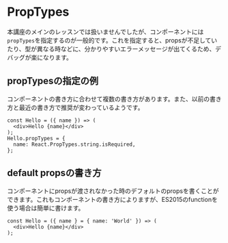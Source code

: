 # PropTypes

本講座のメインのレッスンでは扱いませんでしたが、コンポーネントには`propTypes`を指定するのが一般的です。これを指定すると、propsが不足していたり、型が異なる時などに、分かりやすいエラーメッセージが出てくるため、デバッグが楽になります。

## propTypesの指定の例

コンポーネントの書き方に合わせて複数の書き方があります。また、以前の書き方と最近の書き方で推奨が変わっているようです。

```
const Hello = ({ name }) => (
  <div>Hello {name}</div>
);
Hello.propTypes = {
  name: React.PropTypes.string.isRequired,
};
```

## default propsの書き方

コンポーネントにpropsが渡されなかった時のデフォルトのpropsを書くことができます。これもコンポーネントの書き方によりますが、ES2015のfunctionを使う場合は簡単に書けます。

```
const Hello = ({ name } = { name: 'World' }) => (
  <div>Hello {name}</div>
);
```
